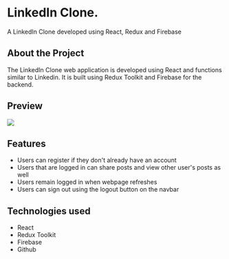 # LinkedIn Clone.
A LinkedIn Clone developed using React, Redux and Firebase


## About the Project
The LinkedIn Clone web application is developed using React and functions similar to Linkedin. It is built using Redux Toolkit and Firebase for the backend.

## Preview 
<img src="http://g.recordit.co/26jFao2ggw.gif" ><br>

## Features
- Users can register if they don't already have an account
- Users that are logged in can share posts and view other user's posts as well
- Users remain logged in when webpage refreshes
- Users can sign out using the logout button on the navbar

## Technologies used
- React
- Redux Toolkit
- Firebase
- Github

